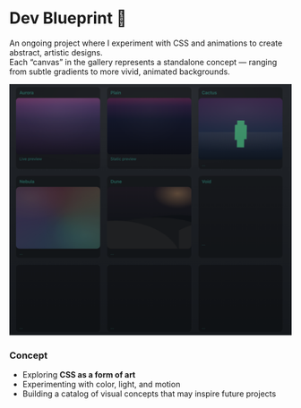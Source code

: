 # Dev Blueprint 🌌

An ongoing project where I experiment with CSS and animations to create abstract, artistic designs.  
Each “canvas” in the gallery represents a standalone concept — ranging from subtle gradients to more vivid, animated backgrounds.

![Gallery preview](./assets/gallery.png)

### Concept
- Exploring **CSS as a form of art**
- Experimenting with color, light, and motion
- Building a catalog of visual concepts that may inspire future projects

